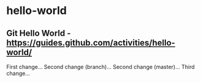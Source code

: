 # hello-world
Git Hello World - https://guides.github.com/activities/hello-world/
--
First change...
Second change (branch)...
Second change (master)...
Third change...
